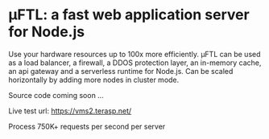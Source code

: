 # µFTL: a fast web application server for Node.js

Use your hardware resources up to 100x more efficiently. µFTL can be used as a load balancer, a firewall, a DDOS protection layer, an in-memory cache, an api gateway and a serverless runtime for Node.js. Can be scaled horizontally by adding more nodes in cluster mode.

Source code coming soon ...

Live test url: https://vms2.terasp.net/

Process 750K+ requests per second per server
